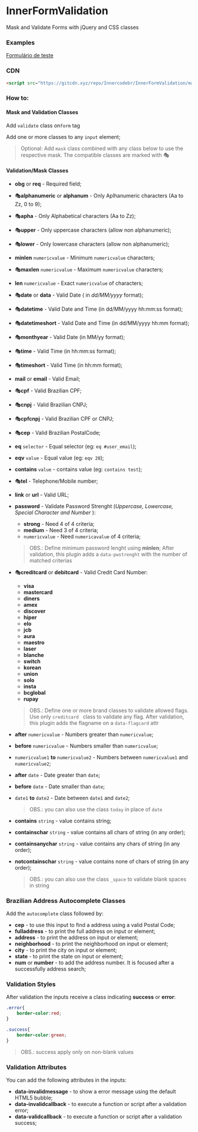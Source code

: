 # InnerFormValidation
Mask and Validate Forms with jQuery and CSS classes



### Examples

[Formulário de teste]( https://innercodebr.github.io/InnerFormValidation/TestForm )

### CDN

```html
<script src="https://gitcdn.xyz/repo/Innercodebr/InnerFormValidation/master/InnerFormValidation.js"></script>
```



### How to:

#### Mask and Validation Classes

Add  `validate` class on`form` tag

Add one or more classes to any `input` element;

> Optional: Add `mask` class combined with any class below to use the respective mask. The compatible classes are marked with 🎭

#### Validation/Mask Classes

- **obg** or **req** - Required field;
  
- 🎭**alphanumeric** or **alphanum** - Only Aplhanumeric characters (Aa to Zz, 0 to 9);
  
- 🎭**apha** - Only Alphabetical characters (Aa to Zz);
  
- 🎭**upper** - Only uppercase characters (allow non alphanumeric);
  
- 🎭**lower** - Only lowercase characters (allow non alphanumeric);
  
- **minlen** `numericvalue` - Minimum `numericvalue` characters;

- 🎭**maxlen** `numericvalue` - Maximum `numericvalue` characters;

- **len** `numericvalue` - Exact `numericvalue` of characters;

- 🎭**date** or **data** - Valid Date  ( in *dd/MM/yyyy* format);

- 🎭**datetime** - Valid Date and Time (in dd/MM/yyyy hh:mm:ss format);

- 🎭**datetimeshort** - Valid Date and Time (in dd/MM/yyyy hh:mm format);

- 🎭**monthyear** - Valid Date (in MM/yy format);

- 🎭**time** - Valid Time (in hh:mm:ss format);

- 🎭**timeshort** - Valid Time (in hh:mm format);

- **mail** or **email** - Valid Email;

- 🎭**cpf** - Valid  Brazilian CPF;

- 🎭**cnpj** - Valid Brazilian CNPJ;

- 🎭**cpfcnpj** - Valid Brazilian CPF or CNPJ;

- 🎭**cep** - Valid  Brazilian PostalCode;

- **eq** `selector` - Equal selector (eg: `eq #user_email`);

-  **eqv** `value` - Equal value (eg: `eqv 20`);

-  **contains** `value` - contains value (eg: `contains test`);
	
-  🎭**tel** - Telephone/Mobile number;

-  **link** or **url** - Valid URL;

- **password** - Validate Password Strenght (*Uppercase, Lowercase, Special Character and Number* ):

  - **strong** - Need 4 of 4 criteria;
  - **medium** - Need 3 of 4 criteria;
  - `numericvalue` - Need `numericavalue` of 4 criteria;

  > OBS.: Define minimum password lenght using **minlen**; After validation, this plugin adds a `data-pwstrenght` with the number of matched criterias

- 🎭**creditcard** or **debitcard** - Valid Credit Card Number:

  - **visa** 
  - **mastercard**
  - **diners**
  - **amex**
  - **discover**
  - **hiper**
  - **elo**
  - **jcb**
  - **aura**
  - **maestro**
  - **laser**
  - **blanche**
  - **switch**
  - **korean**
  - **union**
  - **solo**
  - **insta**
  - **bcglobal**
  - **rupay**
  
  > OBS.: Define one or more brand classes to validate allowed flags. Use only  `creditcard ` class to validate any flag. After validation, this plugin adds the flagname on a `data-flagcard` attr
  
- **after** `numericvalue` - Numbers greater than `numericvalue`;

- **before** `numericvalue` - Numbers smaller than `numericvalue`;

- `numericvalue1` **to** `numericvalue2` - Numbers between `numericvalue1` and `numericvalue2`;

- **after** `date` - Date greater than `date`;

- **before** `date` - Date smaller than `date`;

- `date1` **to** `date2` - Date between `date1` and `date2`;

  > OBS.: you can also use the class `today` in place of `date`


- **contains** `string` - value contains string;

- **containschar** `string` - value contains all chars of string (in any order);

- **containsanychar** `string` - value contains any chars of string (in any order);

- **notcontainschar** `string` - value contains none of chars of string (in any order);

  >  OBS.: you can also use the class `_space` to validate blank spaces in string






### Brazilian Address Autocomplete Classes

Add the  `autocomplete` class followed by:

 - **cep** - to use this input to find a address using a valid Postal Code;
 - **fulladdress** - to print the full address on input or element;
 - **address** - to print the address on input or element;
 - **neighborhood** - to print the neighborhood on input or element;
 - **city** - to print the city on input or element;
 - **state** - to print the state on input or element;
 - **num** or **number** - to add the address number. It is focused after a successfully address search;

### Validation Styles

After validation the inputs receive a class indicating **success** or **error**:

```css
.error{
    border-color:red;
}

.success{
    border-color:green;
}
```

> OBS.: success apply only on non-blank values



### Validation Attributes

You can add the following attributes in the inputs:

- **data-invalidmessage** - to show a error message using the default HTML5 bubble;
- **data-invalidcallback** - to execute a function or script after a validation error;
- **data-validcallback** - to execute a function or script after a validation success;